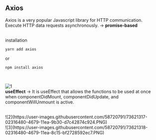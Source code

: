 ## Axios


Axios is a very popular Javascript library for HTTP communication.  
Execute HTTP data requests asynchronously. -> **promise-based**
<br>
<br>

installation
```
yarn add axios
```

or

```
npm install axios
```
<br>

![1](https://user-images.githubusercontent.com/58720791/73621315-0198ce00-4679-11ea-9ac6-c99fe6d2b119.PNG)
<br>
**useEffect** -> It is useEffect that allows the functions to be used at once when componentDidMount, componentDidUpdate, and componentWillUnmount is active.

<br>
![2](https://user-images.githubusercontent.com/58720791/73621317-02316480-4679-11ea-9b30-d7c42874c924.PNG)
<br>
![3](https://user-images.githubusercontent.com/58720791/73621318-02316480-4679-11ea-8c15-bf2728592ec7.PNG)
<br>
